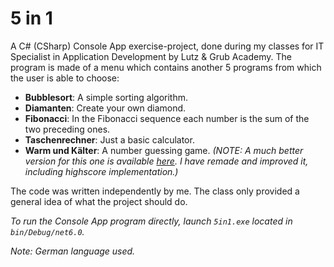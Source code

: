 # 5 in 1

A C# (CSharp) Console App exercise-project, done during my classes for IT Specialist in Application Development by Lutz & Grub Academy. The program is made of a menu which contains another 5 programs from which the user is able to choose:

- **Bubblesort**: A simple sorting algorithm.
- **Diamanten**: Create your own diamond.
- **Fibonacci**: In the Fibonacci sequence each number is the sum of the two preceding ones.
- **Taschenrechner**: Just a basic calculator.
- **Warm und Kälter**: A number guessing game. *(NOTE: A much better version for this one is available [here](https://github.com/Ciocolici/Warm-oder-Kalt). I have remade and improved it, including highscore implementation.)*

The code was written independently by me. The class only provided a general idea of what the project should do.

*To run the Console App program directly, launch `5in1.exe` located in `bin/Debug/net6.0`.*

*Note: German language used.*
